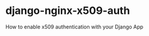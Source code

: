 django-nginx-x509-auth
======================

How to enable x509 authentication with your Django App

